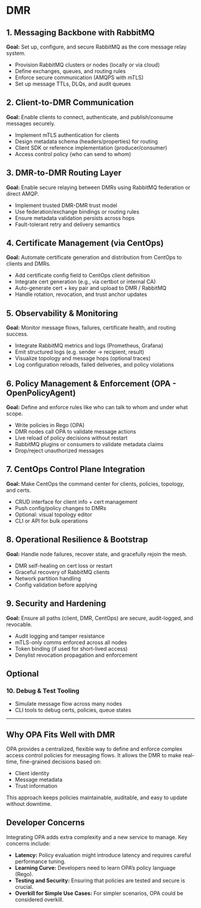 # DMR

## 1. Messaging Backbone with RabbitMQ

**Goal:** Set up, configure, and secure RabbitMQ as the core message relay system.

- Provision RabbitMQ clusters or nodes (locally or via cloud)
- Define exchanges, queues, and routing rules
- Enforce secure communication (AMQPS with mTLS)
- Set up message TTLs, DLQs, and audit queues

## 2. Client-to-DMR Communication

**Goal:** Enable clients to connect, authenticate, and publish/consume messages securely.

- Implement mTLS authentication for clients
- Design metadata schema (headers/properties) for routing
- Client SDK or reference implementation (producer/consumer)
- Access control policy (who can send to whom)

## 3. DMR-to-DMR Routing Layer

**Goal:** Enable secure relaying between DMRs using RabbitMQ federation or direct AMQP.

- Implement trusted DMR-DMR trust model
- Use federation/exchange bindings or routing rules
- Ensure metadata validation persists across hops
- Fault-tolerant retry and delivery semantics

## 4. Certificate Management (via CentOps)

**Goal:** Automate certificate generation and distribution from CentOps to clients and DMRs.

- Add certificate config field to CentOps client definition
- Integrate cert generation (e.g., via certbot or internal CA)
- Auto-generate cert + key pair and upload to DMR / RabbitMQ
- Handle rotation, revocation, and trust anchor updates

## 5. Observability & Monitoring

**Goal:** Monitor message flows, failures, certificate health, and routing success.

- Integrate RabbitMQ metrics and logs (Prometheus, Grafana)
- Emit structured logs (e.g. sender → recipient, result)
- Visualize topology and message hops (optional traces)
- Log configuration reloads, failed deliveries, and policy violations

## 6. Policy Management & Enforcement (OPA - OpenPolicyAgent)

**Goal:** Define and enforce rules like who can talk to whom and under what scope.

- Write policies in Rego (OPA)
- DMR nodes call OPA to validate message actions
- Live reload of policy decisions without restart
- RabbitMQ plugins or consumers to validate metadata claims
- Drop/reject unauthorized messages

## 7. CentOps Control Plane Integration

**Goal:** Make CentOps the command center for clients, policies, topology, and certs.

- CRUD interface for client info + cert management
- Push config/policy changes to DMRs
- Optional: visual topology editor
- CLI or API for bulk operations

## 8. Operational Resilience & Bootstrap

**Goal:** Handle node failures, recover state, and gracefully rejoin the mesh.

- DMR self-healing on cert loss or restart
- Graceful recovery of RabbitMQ clients
- Network partition handling
- Config validation before applying

## 9. Security and Hardening

**Goal:** Ensure all paths (client, DMR, CentOps) are secure, audit-logged, and revocable.

- Audit logging and tamper resistance
- mTLS-only comms enforced across all nodes
- Token binding (if used for short-lived access)
- Denylist revocation propagation and enforcement

## Optional

### 10. Debug & Test Tooling

- Simulate message flow across many nodes
- CLI tools to debug certs, policies, queue states

---

## Why OPA Fits Well with DMR

OPA provides a centralized, flexible way to define and enforce complex access control policies for messaging flows. It allows the DMR to make real-time, fine-grained decisions based on:

- Client identity
- Message metadata
- Trust information

This approach keeps policies maintainable, auditable, and easy to update without downtime.

## Developer Concerns

Integrating OPA adds extra complexity and a new service to manage. Key concerns include:

- **Latency:** Policy evaluation might introduce latency and requires careful performance tuning.
- **Learning Curve:** Developers need to learn OPA’s policy language (Rego).
- **Testing and Security:** Ensuring that policies are tested and secure is crucial.
- **Overkill for Simple Use Cases:** For simpler scenarios, OPA could be considered overkill.
